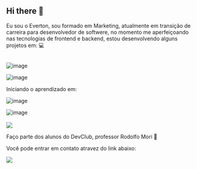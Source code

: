 ## Hi there 👋

Eu sou o Everton, sou formado em Marketing, atualmente em transição de carreira para desenvolvedor de softwere, no momento me aperfeiçoando nas tecnologias de frontend e backend,  estou desenvolvendo alguns projetos em: 💻 
<br>
<br>

![image](https://github.com/user-attachments/assets/fe4d502b-380e-4c6e-bcef-3f081990f12f)

![image](https://github.com/user-attachments/assets/beeb9c70-b23a-4614-946a-aa9948a3bdaa)


Iniciando o aprendizado em:

![image](https://github.com/user-attachments/assets/8b40c971-620d-443f-b933-85e3a31b64bd)

![image](https://github.com/user-attachments/assets/774625fc-bec6-4ae7-9cca-e43cc6b4cc07)
<br>
<br>
<img src="https://github-readme-stats.vercel.app/api/top-langs/?username=EvertonM-hub&theme=blue-green">


Faço parte dos alunos do DevClub, professor Rodolfo Mori 🚀
<br>
<p>Você pode entrar em contato atravez do link abaixo:<p>
<a href="https://wa.me/+5511940132292"><img src="https://img.shields.io/badge/WhatsApp-https:5511940132292?style=for-the-badge&logo=whatsapp&logoColor=white">
  <br>


